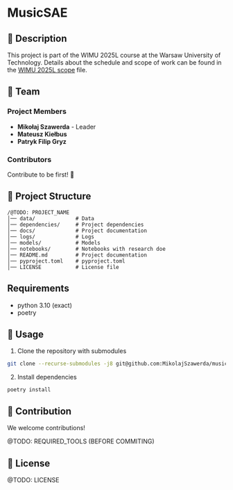 # MusicSAE

## 📌 Description  

This project is part of the WIMU 2025L course at the Warsaw University of Technology. Details about the schedule and scope of work can be found in the [WIMU 2025L scope](docs/wimu2025l.md) file.  

## 👥 Team  

### Project Members

- **Mikołaj Szawerda** - Leader
- **Mateusz Kiełbus**
- **Patryk Filip Gryz**

### Contributors

Contribute to be first! 🚀  

## 📂 Project Structure  

```
/@TODO: PROJECT_NAME
│── data/             # Data
│── dependencies/     # Project dependencies
│── docs/             # Project documentation
│── logs/             # Logs
│── models/           # Models
│── notebooks/        # Notebooks with research doe
│── README.md         # Project documentation
│── pyproject.toml    # pyproject.toml 
│── LICENSE           # License file
```

## Requirements

- python 3.10 (exact)
- poetry

## 🚀 Usage  

1. Clone the repository with submodules
```sh
git clone --recurse-submodules -j8 git@github.com:MikolajSzawerda/music-sae.git
```
2. Install dependencies
```
poetry install
```

## 🤝 Contribution  

We welcome contributions!

@TODO: REQUIRED_TOOLS (BEFORE COMMITING)

## 📜 License  

@TODO: LICENSE
